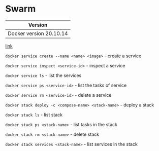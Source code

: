 # Swarm

| Version                 |
| ----------------------- |
| Docker version 20.10.14 |

[link](https://docs.docker.com/engine/reference/commandline/service/)

`docker service create --name <name> <image>` - create a service

`docker service inspect <service-id>` - inspect a service

`docker service ls` - list the services

`docker service ps <service-id>` - list the tasks of service

`docker service rm <service-id>` - delete a service

`docker stack deploy -c <compose-name> <stack-name>` - deploy a stack

`docker stack ls` - list stack

`docker stack ps <stack-name>` - list tasks in the stack

`docker stack rm <stack-name>` - delete stack

`docker stack services <stack-name>` - list services in the stack
